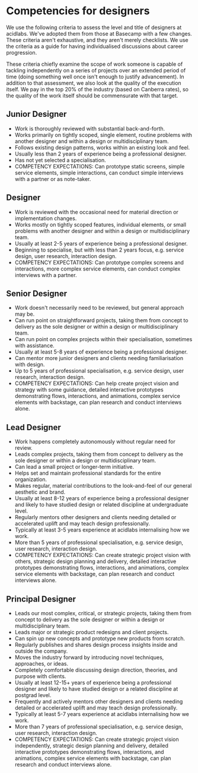 # Competencies for designers

We use the following criteria to assess the level and title of designers at acidlabs. We've adopted them from those at Basecamp with a few changes. These criteria aren't exhaustive, and they aren't merely checklists. We use the criteria as a guide for having individualised discussions about career progression.

These criteria chiefly examine the scope of work someone is capable of tackling independently on a series of projects over an extended period of time (doing something well once isn't enough to justify advancement). In addition to that assessment, we also look at the quality of the execution itself. We pay in the top 20% of the industry (based on Canberra rates), so the quality of the work itself should be commensurate with that target.

## Junior Designer
* Work is thoroughly reviewed with substantial back-and-forth.
* Works primarily on tightly scoped, single element, routine problems with another designer and within a design or multidisciplinary team.
* Follows existing design patterns, works within an existing look and feel.
* Usually less than 2 years of experience being a professional designer.
* Has not yet selected a specialisation.
* COMPETENCY EXPECTATIONS: Can prototype static screens, simple service elements, simple interactions, can conduct simple interviews with a partner or as note-taker.

## Designer
* Work is reviewed with the occasional need for material direction or implementation changes.
* Works mostly on tightly scoped features, individual elements, or small problems with another designer and within a design or multidisciplinary team.
* Usually at least 2-5 years of experience being a professional designer.
* Beginning to specialise, but with less than 2 years focus, e.g. service design, user research, interaction design.
* COMPETENCY EXPECTATIONS: Can prototype complex screens and interactions, more complex service elements, can conduct complex interviews with a partner.

## Senior Designer
* Work doesn't necessarily need to be reviewed, but general approach may be.
* Can run point on straightforward projects, taking them from concept to delivery as the sole designer or within a design or multidisciplinary team.
* Can run point on complex projects within their specialisation, sometimes with assistance.
* Usually at least 5-8 years of experience being a professional designer.
* Can mentor more junior designers and clients needing familiarisation with design.
* Up to 5 years of professional specialisation, e.g. service design, user research, interaction design.
* COMPETENCY EXPECTATIONS: Can help create project vision and strategy with some guidance, detailed interactive prototypes demonstrating flows, interactions, and animations, complex service elements with backstage, can plan research and conduct interviews alone.

## Lead Designer
* Work happens completely autonomously without regular need for review.
* Leads complex projects, taking them from concept to delivery as the sole designer or within a design or multidisciplinary team.
* Can lead a small project or longer-term initiative.
* Helps set and maintain professional standards for the entire organization.
* Makes regular, material contributions to the look-and-feel of our general aesthetic and brand.
* Usually at least 8-12 years of experience being a professional designer and likely to have studied design or related discipline at undergraduate level.
* Regularly mentors other designers and clients needing detailed or accelerated uplift and may teach design professionally.
* Typically at least 3-5 years experience at acidlabs internalising how we work.
* More than 5 years of professional specialisation, e.g. service design, user research, interaction design.
* COMPETENCY EXPECTATIONS: Can create strategic project vision with others, strategic design planning and delivery, detailed interactive prototypes demonstrating flows, interactions, and animations, complex service elements with backstage, can plan research and conduct interviews alone.

## Principal Designer
* Leads our most complex, critical, or strategic projects, taking them from concept to delivery as the sole designer or within a design or multidisciplinary team.
* Leads major or strategic product redesigns and client projects.
* Can spin up new concepts and prototype new products from scratch.
* Regularly publishes and shares design process insights inside and outside the company.
* Moves the industry forward by introducing novel techniques, approaches, or ideas.
* Completely comfortable discussing design direction, theories, and purpose with clients.
* Usually at least 12-15+ years of experience being a professional designer and likely to have studied design or a related discipline at postgrad level.
* Frequently and actively mentors other designers and clients needing detailed or accelerated uplift and may teach design professionally.
* Typically at least 5-7 years experience at acidlabs internalising how we work.
* More than 7 years of professional specialisation, e.g. service design, user research, interaction design.
* COMPETENCY EXPECTATIONS: Can create strategic project vision independently, strategic design planning and delivery, detailed interactive prototypes demonstrating flows, interactions, and animations, complex service elements with backstage, can plan research and conduct interviews alone.
